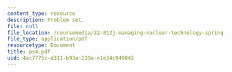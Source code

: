 ```yaml
---
content_type: resource
description: Problem set.
file: null
file_location: /coursemedia/22-812j-managing-nuclear-technology-spring-2004/4ac7775cd311b93a239ae1e34c949043_ps4.pdf
file_type: application/pdf
resourcetype: Document
title: ps4.pdf
uid: 4ac7775c-d311-b93a-239a-e1e34c949043
---
```

